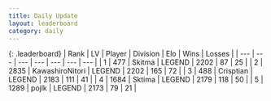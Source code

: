 ```yaml
---
title: Daily Update
layout: leaderboard
category: daily
---
```


{: .leaderboard}
| Rank | LV | Player | Division | Elo | Wins | Losses |
| --- | --- | --- | --- | --- | --- | --- |
| <span data-change="1">1</span> | 477 | <span title="ID: 402846">Skitma</span> | LEGEND | <span data-change="13">2202</span> | <span data-change="7">87</span> | <span data-change="1">25</span> |
| <span data-change="-1">2</span> | 2835 | <span title="ID: 164871">KawashiroNitori</span> | LEGEND | <span data-change="0">2202</span> | <span data-change="0">165</span> | <span data-change="0">72</span> |
| <span data-change="0">3</span> | 488 | <span title="ID: 665674">Crisptian</span> | LEGEND | <span data-change="-2">2183</span> | <span data-change="4">111</span> | <span data-change="2">41</span> |
| <span data-change="1">4</span> | 1684 | <span title="ID: 353063">Sktima</span> | LEGEND | <span data-change="19">2179</span> | <span data-change="15">118</span> | <span data-change="4">50</span> |
| <span data-change="-1">5</span> | 1289 | <span title="ID: 4783">pojlk</span> | LEGEND | <span data-change="7">2173</span> | <span data-change="1">79</span> | <span data-change="0">21</span> |